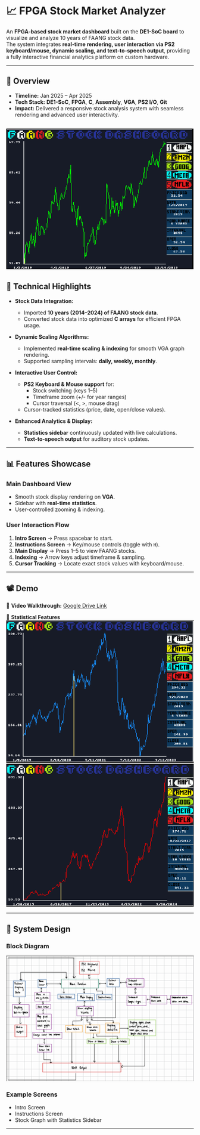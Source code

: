 # 📈 FPGA Stock Market Analyzer  

An **FPGA-based stock market dashboard** built on the **DE1-SoC board** to visualize and analyze 10 years of FAANG stock data.  
The system integrates **real-time rendering, user interaction via PS2 keyboard/mouse, dynamic scaling, and text-to-speech output**, providing a fully interactive financial analytics platform on custom hardware.  

---

## 🎯 Overview  
- **Timeline:** Jan 2025 – Apr 2025  
- **Tech Stack:** **DE1-SoC**, **FPGA**, **C**, **Assembly**, **VGA**, **PS2 I/O**, **Git** 
- **Impact:** Delivered a responsive stock analysis system with seamless rendering and advanced user interactivity.  

![Main](./assets/s3.png)
---

## 🧠 Technical Highlights  

- **Stock Data Integration:**  
  - Imported **10 years (2014–2024) of FAANG stock data**.  
  - Converted stock data into optimized **C arrays** for efficient FPGA usage.  

- **Dynamic Scaling Algorithms:**  
  - Implemented **real-time scaling & indexing** for smooth VGA graph rendering.  
  - Supported sampling intervals: **daily, weekly, monthly**.  

- **Interactive User Control:**  
  - **PS2 Keyboard & Mouse support** for:  
    - Stock switching (keys 1–5)  
    - Timeframe zoom (+/- for year ranges)  
    - Cursor traversal (<, >, mouse drag)  
  - Cursor-tracked statistics (price, date, open/close values).  

- **Enhanced Analytics & Display:**  
  - **Statistics sidebar** continuously updated with live calculations.  
  - **Text-to-speech output** for auditory stock updates.  

---

## 📊 Features Showcase  

### Main Dashboard View  
- Smooth stock display rendering on **VGA**.  
- Sidebar with **real-time statistics**.  
- User-controlled zooming & indexing.  

### User Interaction Flow  
1. **Intro Screen** → Press spacebar to start.  
2. **Instructions Screen** → Key/mouse controls (toggle with `H`).  
3. **Main Display** → Press 1–5 to view FAANG stocks.  
4. **Indexing** → Arrow keys adjust timeframe & sampling.  
5. **Cursor Tracking** → Locate exact stock values with keyboard/mouse.  

---

## 📽️ Demo  

🎥 **Video Walkthrough:** [Google Drive Link](https://drive.google.com/file/d/17qfD2idL0ijc8XOCcW2xP4rC3k5U3Mgw/view?usp=sharing)  

📸 **Statistical Features**
![Statistical Features](./assets/s1.png)
![Statistical Features](./assets/s2.png)  

---

## 🧩 System Design  

### Block Diagram  
![Block Diagram](./assets/s4.png)  

### Example Screens  
- Intro Screen  
- Instructions Screen  
- Stock Graph with Statistics Sidebar  

---
